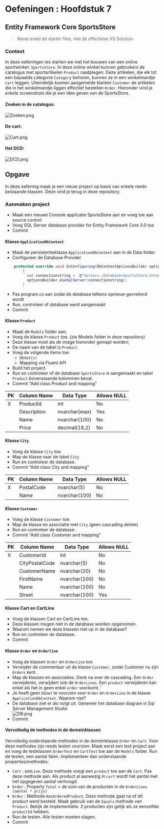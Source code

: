 # Oefeningen : Hoofdstuk 7
## Entity Framework Core SportsStore 
> Bevat enkel de starter files, niet de effectieve VS Solution.

### Context 

In deze oefeningen les starten we met het bouwen van een online sportwinkel: `SportsStore`. In deze online winkel kunnen gebruikers de catalogus met sportartikelen `Product` raadplegen. Deze artikelen, die elk tot een bepaalde categorie `Category` behoren, kunnen ze in een winkelmandje `Cart` leggen. Uiteindelijk kunnen aangemelde klanten `Customer` de artikelen die in het winkelmandje liggen effectief bestellen `Order`. Hieronder vind je enkele screenshots die je een idee geven van de SportsStore.

#### Zoeken in de catalogus:
![Zoeken.png](https://webiii.github.io/docs/H07/fig1.png "Zoeken")

#### De cart: 
![Cart.png](https://webiii.github.io/docs/H07/fig2.png "Cart")

#### Het DCD:
![DCD.png](https://webiii.github.io/docs/H07/fig3.png "DCD")

## Opgave 
In deze oefening maak je een nieuw project op basis van enkele reeds bestaande klassen. Deze vind je terug in deze repository.
### Aanmaken project 
  - Maak een nieuwe Console applicatie SportsStore aan en voeg toe aan source control
  - Voeg SQL Server database provider for Entity Framework Core 3.0 toe 
  - Commit 
  
#### Klasse `ApplicationDbContext`
- Maak de persistentieklasse `ApplicationDbContext` aan in de Data folder 
- Configureer de Database Provider 
```cs
    protected override void OnConfiguring(DbContextOptionsBuilder optionsBuilder) 
        { 
          var connectionstring =  @"Server=.;Database=SportsStore;Integrated Security=True;"; 
          optionsBuilder.UseSqlServer(connectionstring); 
        } 
```
- Pas program.cs aan zodat de database telkens opnieuw gecreëerd wordt 
- Run, controleer of database werd aangemaakt 
- Commit

#### Klasse `Product`
- Maak de `Models` folder aan; 
- Voeg de klasse `Product` toe. (zie Models folder in deze repository)
- Deze klasse moet als de image hieronder gemapt worden;
- De naam van de tabel is `Product`.
- Voeg de volgende items toe:
  - `DbSet(s)`
  - Mapping via Fluent API 
- Build het project. 
- Run en controleer of de database `SportsStore` is aangemaakt en tabel `Product` bovenstaande kolommen bevat.  
- Commit “Add class Product and mapping”

| PK  | Column Name | Data Type     | Allows NULL |
| --- | ----------- | ------------- | ----------- |
| X   | ProductId   | int           | No          |
|     | Description | nvarchar(max) | Yes         |
|     | Name        | nvarchar(100) | No          |
|     | Price       | decimal(18,2) | No          |

#### Klasse `City` 
- Voeg de klasse `City` toe.  
- Map de klasse naar de tabel `City`
- Run en controleer de database. 
- Commit “Add class City and mapping”

| PK  | Column Name | Data Type     | Allows NULL |
| --- | ----------- | ------------- | ----------- |
| X   | PostalCode  | nvarchar(5)   | No          |
|     | Name        | nvarchar(100) | No          |

#### Klasse `Customer` 
- Voeg de klasse `Customer` toe.  
- Map de klasse en associatie met `City` (geen cascading delete) 
- Run en controleer de database. 
- Commit “Add class Customer and mapping”

| PK  | Column Name    | Data Type     | Allows NULL |
| --- | -------------- | ------------- | ----------- |
| X   | CustomerId     | int           | No          |
|     | CityPostalCode | nvarchar(5)   | No          |
|     | CustomerName   | nvarchar(20)  | No          |
|     | FirstName      | nvarchar(100) | No          |
|     | Name           | nvarchar(100) | No          |
|     | Street         | nvarchar(100) | Yes         |

#### Klasse Cart en CartLine 
- Voeg de klassen Cart en CartLine toe. 
- Deze klassen mogen niet in de database worden opgenomen. 
- Waarom nemen we deze klassen niet op in de database?
- Run en controleer de database. 
- Commit 

#### Klasse `Order` en `Orderline`
- Voeg de klassen `Order` en `OrderLine` toe.  
- Verwijder de commentaar uit de klasse `Customer`, zodat Customer nu zijn `Orders` kent. 
- Map de klassen en associaties. Denk na over de cascading. Een `Order` verwijderen, verwijdert ook de `OrderLines`. Een `product` verwijderen kan enkel als het in geen enkel `order` voorkomt. `
- Je hoeft geen `DbSet` te voorzien voor `Order` en `OrderLine` in de klasse `ApplicationDbContext`. Waarom niet? 
- De database ziet er als volgt uit. Genereer het database diagram in Sql Server Management Studio  
![DB.png](https://webiii.github.io/docs/H07/fig4.png "DB")
- Commit

#### Vervolledig de methodes in de domeinklassen 
Vervolledig onderstaande methodes in de domeinklasse `Order` en `Cart`. Voor deze methodes zijn reeds testen voorzien. Maak eerst een test project aan en voeg de testklassen `OrderTest` en `CartTest` toe aan de `Models` folder. Run de testen, een aantal falen. Implementeer dan onderstaande properties/methodes:
- `Cart` : `AddLine`. Deze methode voegt een `product` toe aan de `Cart`. Pas deze methode aan. Als product al aanwezig in `cart` wordt het aantal met het opgegeven aantal verhoogd.  
- `Order` : Property `Total`  = de som van de producten in de `OrderLines (aantal * prijs)` 
- `Order` : Methode `HasOrderedProduct`. Deze methode gaat na of dit product werd besteld. Maak gebruik van de `Equals` methode van `Product`. Bekijk de implementatie. 2 producten zijn gelijk als ze eenzelfde `productId` hebben.  
- Run de testen. Alle testen moeten slagen. 
- Commit
